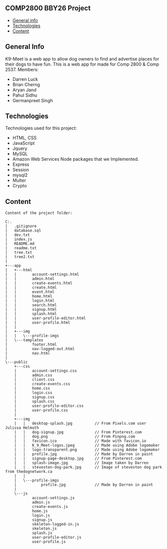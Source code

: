 ## COMP2800 BBY26 Project ##

* [General info](#general-info)
* [Technologies](#technologies)
* [Content](#content)

## General Info
K9-Meet is a web app to allow dog owners to find and advertise places for their dogs to have fun.
This is a web app for made for Comp 2800 & Comp 2537.
Members:
* Darren Luck 
* Brian Cherng
* Aryan Jand
* Pahul Sidhu
* Germanpreet Singh

## Technologies
Technologies used for this project:
* HTML, CSS
* JavaScript
* Jquery
* MySQL
* Amazon Web Services
Node packages that we Implemented.
* Express
* Session
* mysql2
* Multer
* Crypto

## Content
```
Content of the project folder:

C:.
|   .gitignore
|   database.sql
|   dev.txt
|   index.js
|   README.md
|   readme.txt
|   tree.txt
|   tree2.txt
|   
+---app
|   +---html
|   |       account-settings.html
|   |       admin.html
|   |       create-events.html
|   |       create.html
|   |       event.html
|   |       home.html
|   |       login.html
|   |       search.html
|   |       signup.html
|   |       splash.html
|   |       user-profile-editor.html
|   |       user-profile.html
|   |       
|   +---img
|   |   \---profile-imgs
|   \---templates
|           footer.html
|           nav-logged-out.html
|           nav.html
|           
\---public
    +---css
    |       account-settings.css
    |       admin.css
    |       client.css
    |       create-events.css
    |       home.css
    |       login.css
    |       signup.css
    |       splash.css
    |       user-profile-editor.css
    |       user-profile.css
    |       
    +---img
    |   |   desktop-splash.jpg          // From Pixels.com user Julissa Helmuth
    |   |   dog-signup.jpg              // From Pinterest.com
    |   |   dog.png                     // From Pinpng.com
    |   |   favicon.ico                 // Made with favicon.io
    |   |   K_9_Meet-logos.jpeg         // Made using Adobe logomaker
    |   |   logo-transparent.png        // Made using Adobe logomaker
    |   |   profile.jpg                 // Made by Darren in paint
    |   |   signup-page-desktop.jpg     // From Pinterest.com
    |   |   splash-image.jpg            // Image taken by Darren
    |   |   steveston-dog-park.jpg      // Image of steveston dog park from thedognetwork.ca
    |   |   
    |   \---profile-imgs
    |           profile.jpg             // Made by Darren in paint
    |           
    \---js
            account-settings.js
            admin.js
            create-events.js
            home.js
            login.js
            signup.js
            skeleton-logged-in.js
            skeleton.js
            splash.js
            user-profile-editor.js
            user-profile.js
            

```